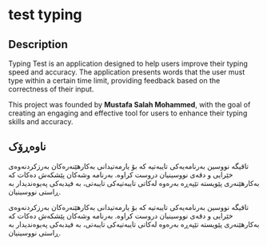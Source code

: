 # test typing 

## Description

Typing Test is an application designed to help users improve their typing speed and accuracy. The application presents words that the user must type within a certain time limit, providing feedback based on the correctness of their input. 

This project was founded by **Mustafa Salah Mohammed**, with the goal of creating an engaging and effective tool for users to enhance their typing skills and accuracy.

## ناوەڕۆک
تاقیگە نووسین بەرنامەیەکی تایبەتیە کە بۆ یارمەتیدانی بەکارهێنەرەکان بەرزکردنەوەی خێرایی و دقەی نووسینیان دروست کراوە. بەرنامە وشەکان پێشکەش دەکات کە بەکارهێنەری پێویستە تێپەڕە بەرەوە لەکاتی تایبەتیەکی تایبەتی، بە فیدبەکی پەیوەندیدار بە ڕاستی نووسینیان.

تاقیگە نووسین بەرنامەیەکی تایبەتیە کە بۆ یارمەتیدانی بەکارهێنەرەکان بەرزکردنەوەی خێرایی و دقەی نووسینیان دروست کراوە. بەرنامە وشەکان پێشکەش دەکات کە بەکارهێنەری پێویستە تێپەڕە بەرەوە لەکاتی تایبەتیەکی تایبەتی، بە فیدبەکی پەیوەندیدار بە ڕاستی نووسینیان.

